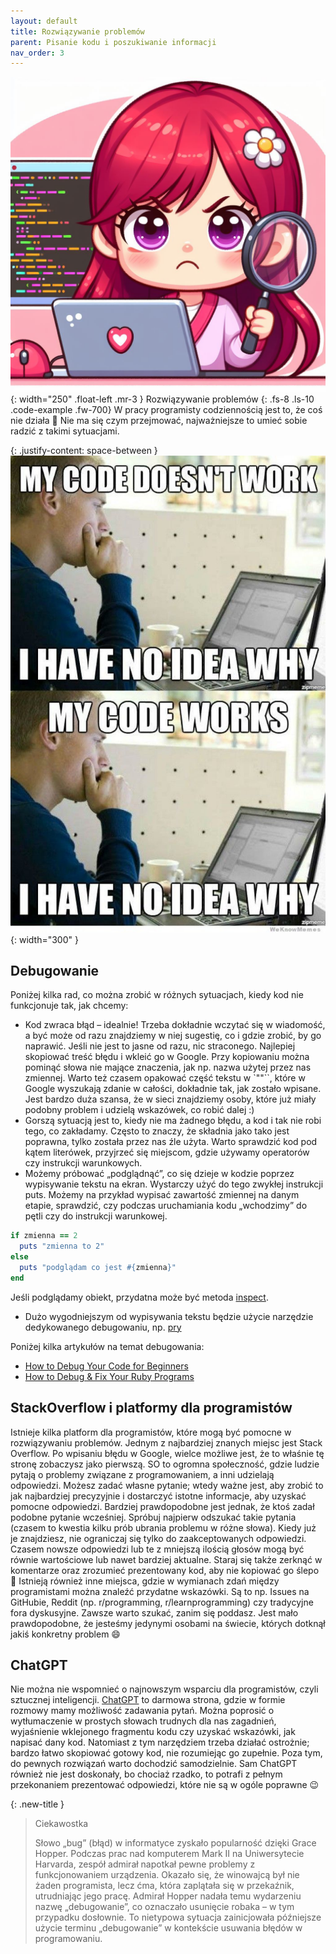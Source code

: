```yaml
---
layout: default
title: Rozwiązywanie problemów
parent: Pisanie kodu i poszukiwanie informacji
nav_order: 3
---
```

![](../../images/intros/debugging.jpg){: width="250" .float-left .mr-3 }
Rozwiązywanie problemów
{: .fs-8 .ls-10 .code-example .fw-700}
W pracy programisty codziennością jest to, że coś nie działa 🙂 Nie ma się czym przejmować, najważniejsze to umieć sobie radzić z takimi sytuacjami.

{: .justify-content: space-between }
![](../../images/content/meme.jpg){: width="300" }

## Debugowanie
Poniżej kilka rad, co można zrobić w różnych sytuacjach, kiedy kod nie funkcjonuje tak, jak chcemy:
- Kod zwraca błąd – idealnie! Trzeba dokładnie wczytać się w wiadomość, a być może od razu znajdziemy w niej sugestię, co i gdzie zrobić, by go naprawić. Jeśli nie jest to jasne od razu, nic straconego. Najlepiej skopiować treść błędu i wkleić go w Google. Przy kopiowaniu można pominąć słowa nie mające znaczenia, jak np. nazwa użytej przez nas zmiennej. Warto też czasem opakować część tekstu w `""``, które w Google wyszukają zdanie w całości, dokładnie tak, jak zostało wpisane. Jest bardzo duża szansa, że w sieci znajdziemy osoby, które już miały podobny problem i udzielą wskazówek, co robić dalej :)
- Gorszą sytuacją jest to, kiedy nie ma żadnego błędu, a kod i tak nie robi tego, co zakładamy. Często to znaczy, że składnia jako tako jest poprawna, tylko została przez nas źle użyta. Warto sprawdzić kod pod kątem literówek, przyjrzeć się miejscom, gdzie używamy operatorów czy instrukcji warunkowych.
- Możemy próbować „podglądnąć”, co się dzieje w kodzie poprzez wypisywanie tekstu na ekran. Wystarczy użyć do tego zwykłej instrukcji puts. Możemy na przykład wypisać zawartość zmiennej na danym etapie, sprawdzić, czy podczas uruchamiania kodu „wchodzimy” do pętli czy do instrukcji warunkowej.
```ruby
if zmienna == 2
  puts "zmienna to 2"
else
  puts "podglądam co jest #{zmienna}"
end
```
Jeśli podglądamy obiekt, przydatna może być metoda [inspect](https://apidock.com/ruby/Object/inspect).
- Dużo wygodniejszym od wypisywania tekstu będzie użycie narzędzie dedykowanego debugowaniu, np. [pry](https://laflamablanc.medium.com/debugging-ruby-code-with-pry-a0bf1f5e97ca)

Poniżej kilka artykułów na temat debugowania:
- [How to Debug Your Code for Beginners](https://www.freecodecamp.org/news/what-is-debugging-how-to-debug-code/)
- [How to Debug & Fix Your Ruby Programs](https://www.rubyguides.com/2015/07/ruby-debugging/)

## StackOverflow i platformy dla programistów
Istnieje kilka platform dla programistów, które mogą być pomocne w rozwiązywaniu problemów. Jednym z najbardziej znanych miejsc jest Stack Overflow. Po wpisaniu błędu w Google, wielce możliwe jest, że to właśnie tę stronę zobaczysz jako pierwszą. SO to ogromna społeczność, gdzie ludzie pytają o problemy związane z programowaniem, a inni udzielają odpowiedzi. Możesz zadać własne pytanie; wtedy ważne jest, aby zrobić to jak najbardziej precyzyjnie i dostarczyć istotne informacje, aby uzyskać pomocne odpowiedzi. Bardziej prawdopodobne jest jednak, że ktoś zadał podobne pytanie wcześniej. Spróbuj najpierw odszukać takie pytania (czasem to kwestia kilku prób ubrania problemu w różne słowa). Kiedy już je znajdziesz, nie ograniczaj się tylko do zaakceptowanych odpowiedzi. Czasem nowsze odpowiedzi lub te z mniejszą ilością głosów mogą być równie wartościowe lub nawet bardziej aktualne. Staraj się także zerknąć w komentarze oraz zrozumieć prezentowany kod, aby nie kopiować go ślepo 🙂
Istnieją również inne miejsca, gdzie w wymianach zdań między programistami można znaleźć przydatne wskazówki. Są to np. Issues na GitHubie, Reddit (np. r/programming, r/learnprogramming) czy tradycyjne fora dyskusyjne. Zawsze warto szukać, zanim się poddasz. Jest mało prawdopodobne, że jesteśmy jedynymi osobami na świecie, których dotknął jakiś konkretny problem 😄

## ChatGPT
Nie można nie wspomnieć o najnowszym wsparciu dla programistów, czyli sztucznej inteligencji. [ChatGPT](https://chat.openai.com/) to darmowa strona, gdzie w formie rozmowy mamy możliwość zadawania pytań. Można poprosić o wytłumaczenie w prostych słowach trudnych dla nas zagadnień, wyjaśnienie wklejonego fragmentu kodu czy uzyskać wskazówki, jak napisać dany kod. Natomiast z tym narzędziem trzeba działać ostrożnie; bardzo łatwo skopiować gotowy kod, nie rozumiejąc go zupełnie. Poza tym, do pewnych rozwiązań warto dochodzić samodzielnie. Sam ChatGPT również nie jest doskonały, bo chociaż rzadko, to potrafi z pełnym przekonaniem prezentować odpowiedzi, które nie są w ogóle poprawne 😉

{: .new-title }
> Ciekawostka
>
> Słowo „bug” (błąd) w informatyce zyskało popularność dzięki Grace Hopper. Podczas prac nad komputerem Mark II na Uniwersytecie Harvarda, zespół admirał napotkał pewne problemy z funkcjonowaniem urządzenia. Okazało się, że winowajcą był nie żaden programista, lecz ćma, która zaplątała się w przekaźnik, utrudniając jego pracę. Admirał Hopper nadała temu wydarzeniu nazwę „debugowanie”, co oznaczało usunięcie robaka – w tym przypadku dosłownie. To nietypowa sytuacja zainicjowała późniejsze użycie terminu „debugowanie” w kontekście usuwania błędów w programowaniu.
